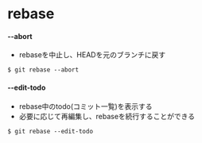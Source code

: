 # rebase
#### --abort
- rebaseを中止し、HEADを元のブランチに戻す

```
$ git rebase --abort
```

#### --edit-todo
- rebase中のtodo(コミット一覧)を表示する
- 必要に応じて再編集し、rebaseを続行することができる

```
$ git rebase --edit-todo
```
